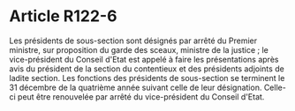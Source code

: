 # Article R122-6

Les présidents de sous-section sont désignés par arrêté du Premier ministre, sur proposition du garde des sceaux, ministre de la justice ; le vice-président du Conseil d'Etat est appelé à faire les présentations après avis du président de la section du contentieux et des présidents adjoints de ladite section. Les fonctions des présidents de sous-section se terminent le 31 décembre de la quatrième année suivant celle de leur désignation. Celle-ci peut être renouvelée par arrêté du vice-président du Conseil d'Etat.
